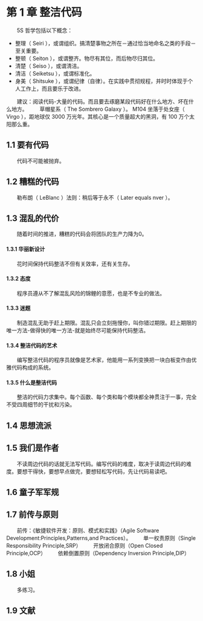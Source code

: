 # 第 1 章 整洁代码
　　5S 哲学包括以下概念：
* 整理（ Seiri ），或谓组织。搞清楚事物之所在－通过恰当地命名之类的手段－至关重要。
* 整顿（ Seiton ），或谓整齐。物尽有其位，而后物尽归其位。
* 清楚（ Seiso ），或谓清洁。
* 清洁（ Seiketsu ），或谓标准化。
* 身美（ Shitsuke ），或谓纪律（自律）。在实践中贯彻规程，并时时体现于个人工作上，而且要乐于改进。

　　建议：阅读代码-大量的代码。而且要去琢磨某段代码好在什么地方、坏在什么地方。
　　草帽星系（ The Sombrero Galaxy ）。 M104  坐落于处女座（ Virgo ），距地球仅 3000 万光年。其核心是一个质量超大的黑洞，有 100 万个太阳那么重。

## 1.1 要有代码
　　代码不可能被抛弃。

## 1.2 糟糕的代码
　　勒布朗（ LeBlanc ）法则：稍后等于永不（ Later equals nver ）。

## 1.3 混乱的代价
　　随着时间的推进，糟糕的代码会将团队的生产力降为0。

#### 1.3.1 华丽新设计
　　花时间保持代码整洁不但有关效率，还有关生存。

#### 1.3.2 态度
　　程序员遵从不了解混乱风险的锦鲤的意愿，也是不专业的做法。

#### 1.3.3 迷题
　　制造混乱无助于赶上期限。混乱只会立刻拖慢你，叫你错过期限。赶上期限的唯一方法-做得快的唯一方法-就是始终尽可能保持代码整洁。

#### 1.3.4 整洁代码的艺术
　　编写整洁代码的程序员就像是艺术家，他能用一系列变换把一块白板变作由优雅代码构成的系统。

#### 1.3.5 什么是整洁代码
　　整洁的代码力求集中。每个函数、每个类和每个模块都全神贯注于一事，完全不受四周细节的干扰和污染。

## 1.4 思想流派

## 1.5 我们是作者
　　不读周边代码的话就无法写代码。编写代码的难度，取决于读周边代码的难度。要想干得快，要想早点做完，要想轻松写代码，先让代码易读吧。

## 1.6 童子军军规

## 1.7 前传与原则
　　前传：《敏捷软件开发：原则、模式和实践》（Agile Software Development:Principles,Patterns,and Practices）。
　　单一权责原则（Single Responsibility Principle,SRP）
　　开放闭合原则（Open Closed Principle,OCP）
　　依赖倒置原则（Dependency Inversion Principle,DIP）

## 1.8 小姐
　　多练习。

## 1.9 文献









